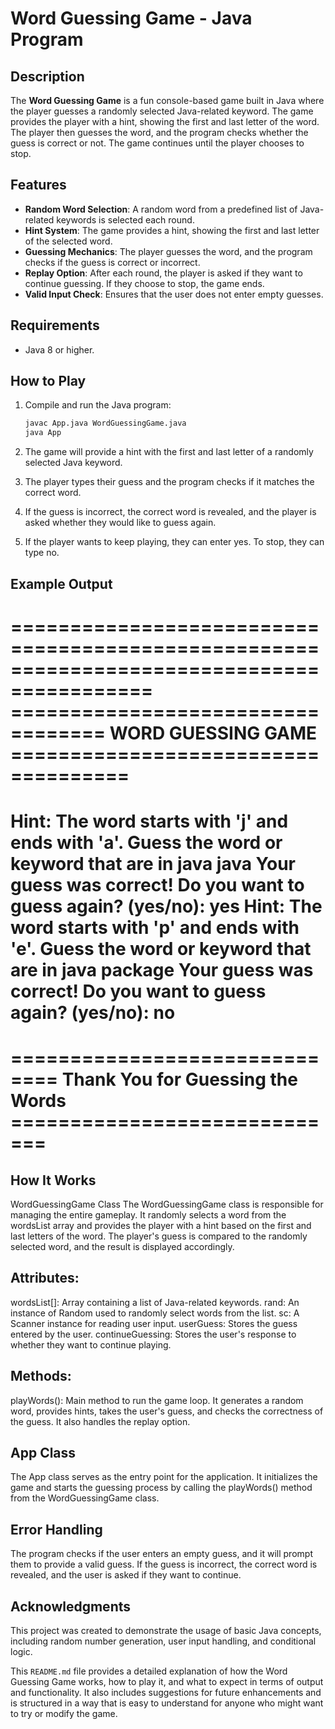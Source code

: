 # Word Guessing Game - Java Program

## Description

The **Word Guessing Game** is a fun console-based game built in Java where the player guesses a randomly selected Java-related keyword. The game provides the player with a hint, showing the first and last letter of the word. The player then guesses the word, and the program checks whether the guess is correct or not. The game continues until the player chooses to stop.

## Features

- **Random Word Selection**: A random word from a predefined list of Java-related keywords is selected each round.
- **Hint System**: The game provides a hint, showing the first and last letter of the selected word.
- **Guessing Mechanics**: The player guesses the word, and the program checks if the guess is correct or incorrect.
- **Replay Option**: After each round, the player is asked if they want to continue guessing. If they choose to stop, the game ends.
- **Valid Input Check**: Ensures that the user does not enter empty guesses.

## Requirements

- Java 8 or higher.
  
## How to Play

1. Compile and run the Java program:
   ```bash
   javac App.java WordGuessingGame.java
   java App
2. The game will provide a hint with the first and last letter of a randomly selected Java keyword.

3. The player types their guess and the program checks if it matches the correct word.

4. If the guess is incorrect, the correct word is revealed, and the player is asked whether they would like to guess again.

5. If the player wants to keep playing, they can enter yes. To stop, they can type no.

## Example Output
==========================================================================================
================================== WORD GUESSING GAME ====================================
==========================================================================================
Hint: The word starts with 'j' and ends with 'a'.
Guess the word or keyword that are in java
java
Your guess was correct!
Do you want to guess again? (yes/no): yes
Hint: The word starts with 'p' and ends with 'e'.
Guess the word or keyword that are in java
package
Your guess was correct!
Do you want to guess again? (yes/no): no
=============================================================================================
============================== Thank You for Guessing the Words =============================
=============================================================================================

## How It Works
WordGuessingGame Class
The WordGuessingGame class is responsible for managing the entire gameplay. It randomly selects a word from the wordsList array and provides the player with a hint based on the first and last letters of the word. The player's guess is compared to the randomly selected word, and the result is displayed accordingly.

## Attributes:

wordsList[]: Array containing a list of Java-related keywords.
rand: An instance of Random used to randomly select words from the list.
sc: A Scanner instance for reading user input.
userGuess: Stores the guess entered by the user.
continueGuessing: Stores the user's response to whether they want to continue playing.
## Methods:

playWords(): Main method to run the game loop. It generates a random word, provides hints, takes the user's guess, and checks the correctness of the guess. It also handles the replay option.

## App Class
The App class serves as the entry point for the application. It initializes the game and starts the guessing process by calling the playWords() method from the WordGuessingGame class.

## Error Handling
The program checks if the user enters an empty guess, and it will prompt them to provide a valid guess.
If the guess is incorrect, the correct word is revealed, and the user is asked if they want to continue.

## Acknowledgments
This project was created to demonstrate the usage of basic Java concepts, including random number generation, user input handling, and conditional logic.

This `README.md` file provides a detailed explanation of how the Word Guessing Game works, how to play it, and what to expect in terms of output and functionality. It also includes suggestions for future enhancements and is structured in a way that is easy to understand for anyone who might want to try or modify the game.

